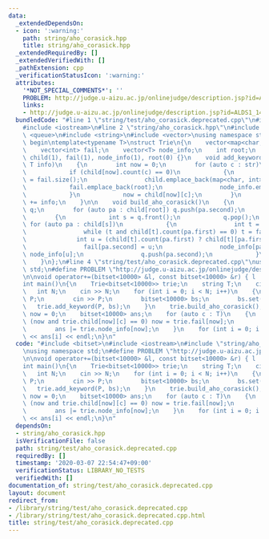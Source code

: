 ```yaml
---
data:
  _extendedDependsOn:
  - icon: ':warning:'
    path: string/aho_corasick.hpp
    title: string/aho_corasick.hpp
  _extendedRequiredBy: []
  _extendedVerifiedWith: []
  _pathExtension: cpp
  _verificationStatusIcon: ':warning:'
  attributes:
    '*NOT_SPECIAL_COMMENTS*': ''
    PROBLEM: http://judge.u-aizu.ac.jp/onlinejudge/description.jsp?id=ALDS1_14_D
    links:
    - http://judge.u-aizu.ac.jp/onlinejudge/description.jsp?id=ALDS1_14_D
  bundledCode: "#line 1 \"string/test/aho_corasick.deprecated.cpp\"\n#include <bitset>\n\
    #include <iostream>\n#line 2 \"string/aho_corasick.hpp\"\n#include <map>\n#include\
    \ <queue>\n#include <string>\n#include <vector>\nusing namespace std;\n\n// CUT\
    \ begin\ntemplate<typename T>\nstruct Trie\n{\n    vector<map<char, int>> child;\n\
    \    vector<int> fail;\n    vector<T> node_info;\n    int root;\n    Trie() :\
    \ child(1), fail(1), node_info(1), root(0) {}\n    void add_keyword(string str,\
    \ T info)\n    {\n        int now = 0;\n        for (auto c : str)\n        {\n\
    \            if (child[now].count(c) == 0)\n            {\n                child[now][c]\
    \ = fail.size();\n                child.emplace_back(map<char, int>());\n    \
    \            fail.emplace_back(root);\n                node_info.emplace_back(0);\n\
    \            }\n            now = child[now][c];\n        }\n        node_info[now]\
    \ += info;\n    }\n\n    void build_aho_corasick()\n    {\n        queue<int>\
    \ q;\n        for (auto pa : child[root]) q.push(pa.second);\n        while (!q.empty())\n\
    \        {\n            int s = q.front();\n            q.pop();\n           \
    \ for (auto pa : child[s])\n            {\n                int t = fail[s];\n\
    \                while (t and child[t].count(pa.first) == 0) t = fail[t];\n  \
    \              int u = (child[t].count(pa.first) ? child[t][pa.first] : root);\n\
    \                fail[pa.second] = u;\n                node_info[pa.second] +=\
    \ node_info[u];\n                q.push(pa.second);\n            }\n        }\n\
    \    }\n};\n#line 4 \"string/test/aho_corasick.deprecated.cpp\"\nusing namespace\
    \ std;\n#define PROBLEM \"http://judge.u-aizu.ac.jp/onlinejudge/description.jsp?id=ALDS1_14_D\"\
    \n\nvoid operator+=(bitset<10000> &l, const bitset<10000> &r) { l |= r; }\n\n\
    int main()\n{\n    Trie<bitset<10000>> trie;\n    string T;\n    cin >> T;\n \
    \   int N;\n    cin >> N;\n    for (int i = 0; i < N; i++)\n    {\n        string\
    \ P;\n        cin >> P;\n        bitset<10000> bs;\n        bs.set(i);\n     \
    \   trie.add_keyword(P, bs);\n    }\n    trie.build_aho_corasick();\n\n    int\
    \ now = 0;\n    bitset<10000> ans;\n    for (auto c : T)\n    {\n        while\
    \ (now and trie.child[now][c] == 0) now = trie.fail[now];\n        now = trie.child[now][c];\n\
    \        ans |= trie.node_info[now];\n    }\n    for (int i = 0; i < N; i++) cout\
    \ << ans[i] << endl;\n}\n"
  code: "#include <bitset>\n#include <iostream>\n#include \"string/aho_corasick.hpp\"\
    \nusing namespace std;\n#define PROBLEM \"http://judge.u-aizu.ac.jp/onlinejudge/description.jsp?id=ALDS1_14_D\"\
    \n\nvoid operator+=(bitset<10000> &l, const bitset<10000> &r) { l |= r; }\n\n\
    int main()\n{\n    Trie<bitset<10000>> trie;\n    string T;\n    cin >> T;\n \
    \   int N;\n    cin >> N;\n    for (int i = 0; i < N; i++)\n    {\n        string\
    \ P;\n        cin >> P;\n        bitset<10000> bs;\n        bs.set(i);\n     \
    \   trie.add_keyword(P, bs);\n    }\n    trie.build_aho_corasick();\n\n    int\
    \ now = 0;\n    bitset<10000> ans;\n    for (auto c : T)\n    {\n        while\
    \ (now and trie.child[now][c] == 0) now = trie.fail[now];\n        now = trie.child[now][c];\n\
    \        ans |= trie.node_info[now];\n    }\n    for (int i = 0; i < N; i++) cout\
    \ << ans[i] << endl;\n}\n"
  dependsOn:
  - string/aho_corasick.hpp
  isVerificationFile: false
  path: string/test/aho_corasick.deprecated.cpp
  requiredBy: []
  timestamp: '2020-03-07 22:54:47+09:00'
  verificationStatus: LIBRARY_NO_TESTS
  verifiedWith: []
documentation_of: string/test/aho_corasick.deprecated.cpp
layout: document
redirect_from:
- /library/string/test/aho_corasick.deprecated.cpp
- /library/string/test/aho_corasick.deprecated.cpp.html
title: string/test/aho_corasick.deprecated.cpp
---
```

